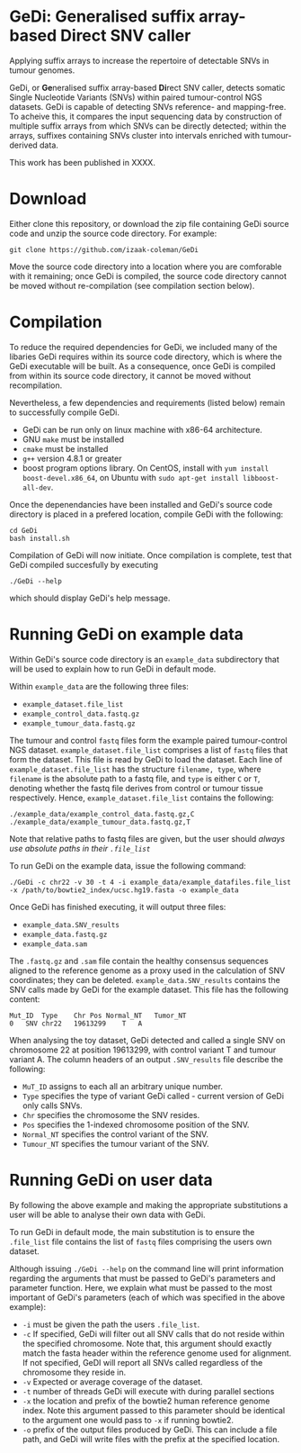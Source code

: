 # GeDi: Generalised suffix array-based Direct SNV caller

Applying suffix arrays to increase the repertoire of detectable SNVs 
in tumour genomes.

GeDi, or **Ge**neralised suffix array-based **Di**rect SNV caller,
detects somatic Single Nucleotide Variants (SNVs) within paired tumour-control
NGS datasets. GeDi is capable of detecting SNVs reference- and mapping-free.
To acheive this, it compares the input sequencing data by
construction of multiple suffix arrays from which SNVs can be directly detected;
within the arrays, suffixes containing SNVs cluster into intervals enriched with
tumour-derived data.

This work has been published in XXXX.


# Download
Either clone this repository, or download the zip file containing GeDi source
code and unzip the source code directory. For example:

```
git clone https://github.com/izaak-coleman/GeDi
```
Move the source code directory into a location where you are comforable with 
it remaining; once GeDi is compiled, the source code directory cannot be moved 
without re-compilation (see compilation section below).


# Compilation
To reduce the required dependencies for GeDi, we included many of the
libaries GeDi requires within its source code directory, which is where
the GeDi executable will be built. As a consequence, once GeDi is compiled
from within its source code directory, it cannot be moved without recompilation. 

Nevertheless, a few dependencies and requirements (listed below)
remain to successfully compile GeDi.
  - GeDi can be run only on linux machine with x86-64 architecture. 
  - GNU `make` must be installed 
  - `cmake` must be installed
  - `g++` version 4.8.1 or greater
  - boost program options library. On CentOS, install with `yum install
  boost-devel.x86_64`, on Ubuntu with `sudo apt-get install libboost-all-dev`.

Once the depenendancies have been installed and GeDi's source code
directory is placed in a prefered location, compile GeDi with the following:
```
cd GeDi
bash install.sh
```
Compilation of GeDi will now initiate. Once compilation is complete,
test that GeDi compiled succesfully by executing
```
./GeDi --help
```
which should display GeDi's help message.


# Running GeDi on example data

Within GeDi's source code directory is an `example_data` subdirectory
that will be used to explain how to run GeDi in default mode. 

Within `example_data` are the following three files:
  - `example_dataset.file_list`
  - `example_control_data.fastq.gz`
  - `example_tumour_data.fastq.gz`

The tumour and control `fastq` files form the example paired tumour-control
NGS dataset. `example_dataset.file_list` comprises a list of `fastq` files 
that form the dataset. This file is read by GeDi to load the dataset. Each line of 
`example_dataset.file_list` has the structure `filename, type`, where `filename`
is the absolute path to a fastq file, and `type` is either `C` or `T`, denoting
whether the fastq file derives from control or tumour tissue respectively.
Hence, `example_dataset.file_list` contains the following:
```
./example_data/example_control_data.fastq.gz,C
./example_data/example_tumour_data.fastq.gz,T
```
Note that relative paths to fastq files are given, but the user
should *always use absolute paths in their `.file_list`*

To run GeDi on the example data, issue the following command:
```
./GeDi -c chr22 -v 30 -t 4 -i example_data/example_datafiles.file_list -x /path/to/bowtie2_index/ucsc.hg19.fasta -o example_data
```
Once GeDi has finished executing, it will output three files:
 - `example_data.SNV_results`
 - `example_data.fastq.gz`
 - `example_data.sam`

The `.fastq.gz` and `.sam` file contain the healthy consensus sequences aligned
to the reference genome as a proxy used in the calculation of SNV coordinates;
they can be deleted. `example_data.SNV_results` contains the SNV calls made
by GeDi for the example dataset. This file has the following content:
```
Mut_ID	Type	Chr	Pos	Normal_NT	Tumor_NT
0	SNV	chr22	19613299	T	A

```
When analysing the toy dataset, GeDi detected and called a single SNV on
chromosome 22 at position 19613299, with control variant T and tumour variant
A. The column headers of an output `.SNV_results` file describe the following:
  - `MuT_ID` assigns to each all an arbitrary unique number. 
  - `Type` specifies the type of variant GeDi called - current version of GeDi only calls SNVs.
  - `Chr` specifies the chromosome the SNV resides.
  - `Pos` specifies the 1-indexed chromosome position of the SNV.
  - `Normal_NT` specifies the control variant of the SNV.
  - `Tumour_NT` specifies the tumour variant of the SNV.

# Running GeDi on user data
By following the above example and making the appropriate substitutions
a user will be able to analyse their own data with GeDi.

To run GeDi in default mode, the main substitution is to ensure
the `.file_list` file contains the list of `fastq` files comprising
the users own dataset.

Although issuing `./GeDi --help` on the command line will print information
regarding the arguments that must be passed to GeDi's parameters and parameter
function. Here, we explain what must be passed to the most important of GeDi's
parameters (each of which was specified in the above example):
 - `-i` must be given the path the users `.file_list`.
 - `-c` If specified, GeDi will filter out all SNV calls that do not
        reside within the specified chromosome. Note that, this argument
        should exactly match the fasta header within the reference genome
        used for alignment. If not specified, GeDI will report
        all SNVs called regardless of the chromosome they reside in.
 - `-v` Expected or average coverage of the dataset.
 - `-t` number of threads GeDi will execute with during parallel sections
 - `-x` the location and prefix of the bowtie2 human reference genome index.
        Note this argument passed to this parameter should be identical to the
        argument one would pass to `-x` if running bowtie2.
 - `-o` prefix of the output files produced by GeDi. This can include a file
        path, and GeDi will write files with the prefix at the specified location.

